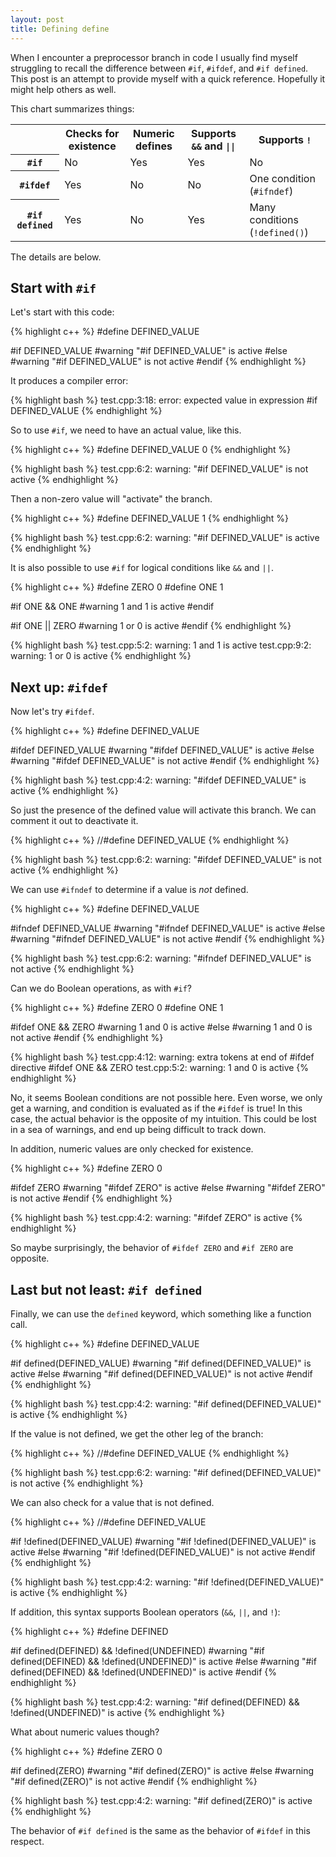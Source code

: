 ```yaml
---
layout: post
title: Defining define
---
```


When I encounter a preprocessor branch in code I usually find myself struggling to
recall the difference between `#if`, `#ifdef`, and `#if defined`. This post is an
attempt to provide myself with a quick reference. Hopefully it might help others as
well.

This chart summarizes things:

<center>
<table class="gridtable">
    <tr> <td></td> <th>Checks for existence</th> <th>Numeric defines</th> <th>Supports <code>&&</code> and <code>||</code></th> <th> Supports <code>!</code></th></tr>
    <tr> <th><code>#if</code></th> <td>No</td> <td>Yes</td> <td>Yes</td> <td>No</td> </tr>
    <tr> <th><code>#ifdef</code></th> <td>Yes</td> <td>No</td> <td>No</td> <td>One condition (<code>#ifndef</code>)</td> </tr>
    <tr> <th><code>#if defined</code></th> <td>Yes</td> <td>No</td> <td>Yes</td> <td>Many conditions (<code>!defined()</code>)</td> </tr>
</table>
</center>
<p></p>

The details are below.

## Start with `#if`

Let's start with this code:

{% highlight c++ %}
#define DEFINED_VALUE

#if DEFINED_VALUE
#warning "#if DEFINED_VALUE" is active
#else
#warning "#if DEFINED_VALUE" is not active
#endif
{% endhighlight %}

It produces a compiler error:

{% highlight bash %}
test.cpp:3:18: error: expected value in expression
#if DEFINED_VALUE
{% endhighlight %}

So to use `#if`, we need to have an actual value, like this.

{% highlight c++ %}
#define DEFINED_VALUE 0
{% endhighlight %}

{% highlight bash %}
test.cpp:6:2: warning: "#if DEFINED_VALUE" is not active
{% endhighlight %}

Then a non-zero value will "activate" the branch.

{% highlight c++ %}
#define DEFINED_VALUE 1
{% endhighlight %}

{% highlight bash %}
test.cpp:6:2: warning: "#if DEFINED_VALUE" is active
{% endhighlight %}

It is also possible to use `#if` for logical conditions like `&&` and `||`.

{% highlight c++ %}
#define ZERO 0
#define ONE 1

#if ONE && ONE
#warning 1 and 1 is active
#endif

#if ONE || ZERO
#warning 1 or 0 is active
#endif
{% endhighlight %}

{% highlight bash %}
test.cpp:5:2: warning: 1 and 1 is active
test.cpp:9:2: warning: 1 or 0 is active
{% endhighlight %}

## Next up: `#ifdef`

Now let's try `#ifdef`.

{% highlight c++ %}
#define DEFINED_VALUE

#ifdef DEFINED_VALUE
#warning "#ifdef DEFINED_VALUE" is active
#else
#warning "#ifdef DEFINED_VALUE" is not active
#endif
{% endhighlight %}

{% highlight bash %}
test.cpp:4:2: warning: "#ifdef DEFINED_VALUE" is active
{% endhighlight %}

So just the presence of the defined value will activate this branch. We can comment
it out to deactivate it.

{% highlight c++ %}
//#define DEFINED_VALUE
{% endhighlight %}

{% highlight bash %}
test.cpp:6:2: warning: "#ifdef DEFINED_VALUE" is not active
{% endhighlight %}

We can use `#ifndef` to determine if a value is _not_ defined.

{% highlight c++ %}
#define DEFINED_VALUE

#ifndef DEFINED_VALUE
#warning "#ifndef DEFINED_VALUE" is active
#else
#warning "#ifndef DEFINED_VALUE" is not active
#endif
{% endhighlight %}

{% highlight bash %}
test.cpp:6:2: warning: "#ifndef DEFINED_VALUE" is not active
{% endhighlight %}

Can we do Boolean operations, as with `#if`?

{% highlight c++ %}
#define ZERO 0
#define ONE 1

#ifdef ONE && ZERO
#warning 1 and 0 is active
#else
#warning 1 and 0 is not active
#endif
{% endhighlight %}

{% highlight bash %}
test.cpp:4:12: warning: extra tokens at end of #ifdef directive
#ifdef ONE && ZERO
test.cpp:5:2: warning: 1 and 0 is active
{% endhighlight %}

No, it seems Boolean conditions are not possible here. Even worse, we only get a
warning, and condition is evaluated as if the `#ifdef` is true! In this case,
the actual behavior is the opposite of my intuition. This could be lost in a sea of
warnings, and end up being difficult to track down.

In addition, numeric values are only checked for existence.

{% highlight c++ %}
#define ZERO 0

#ifdef ZERO
#warning "#ifdef ZERO" is active
#else
#warning "#ifdef ZERO" is not active
#endif
{% endhighlight %}

{% highlight bash %}
test.cpp:4:2: warning: "#ifdef ZERO" is active
{% endhighlight %}

So maybe surprisingly, the behavior of `#ifdef ZERO` and `#if ZERO` are opposite.

## Last but not least: `#if defined`

Finally, we can use the `defined` keyword, which something like a function call.

{% highlight c++ %}
#define DEFINED_VALUE

#if defined(DEFINED_VALUE)
#warning "#if defined(DEFINED_VALUE)" is active
#else
#warning "#if defined(DEFINED_VALUE)" is not active
#endif
{% endhighlight %}

{% highlight bash %}
test.cpp:4:2: warning: "#if defined(DEFINED_VALUE)" is active
{% endhighlight %}

If the value is not defined, we get the other leg of the branch:

{% highlight c++ %}
//#define DEFINED_VALUE
{% endhighlight %}

{% highlight bash %}
test.cpp:6:2: warning: "#if defined(DEFINED_VALUE)" is not active
{% endhighlight %}

We can also check for a value that is not defined.

{% highlight c++ %}
//#define DEFINED_VALUE

#if !defined(DEFINED_VALUE)
#warning "#if !defined(DEFINED_VALUE)" is active
#else
#warning "#if !defined(DEFINED_VALUE)" is not active
#endif
{% endhighlight %}

{% highlight bash %}
test.cpp:4:2: warning: "#if !defined(DEFINED_VALUE)" is active
{% endhighlight %}

If addition, this syntax supports Boolean operators (`&&`, `||`, and `!`):

{% highlight c++ %}
#define DEFINED

#if defined(DEFINED) && !defined(UNDEFINED)
#warning "#if defined(DEFINED) && !defined(UNDEFINED)" is active
#else
#warning "#if defined(DEFINED) && !defined(UNDEFINED)" is active
#endif
{% endhighlight %}

{% highlight bash %}
test.cpp:4:2: warning: "#if defined(DEFINED) && !defined(UNDEFINED)" is active
{% endhighlight %}

What about numeric values though?

{% highlight c++ %}
#define ZERO 0

#if defined(ZERO)
#warning "#if defined(ZERO)" is active
#else
#warning "#if defined(ZERO)" is not active
#endif
{% endhighlight %}

{% highlight bash %}
test.cpp:4:2: warning: "#if defined(ZERO)" is active
{% endhighlight %}

The behavior of `#if defined` is the same as the behavior of `#ifdef` in this
respect.
